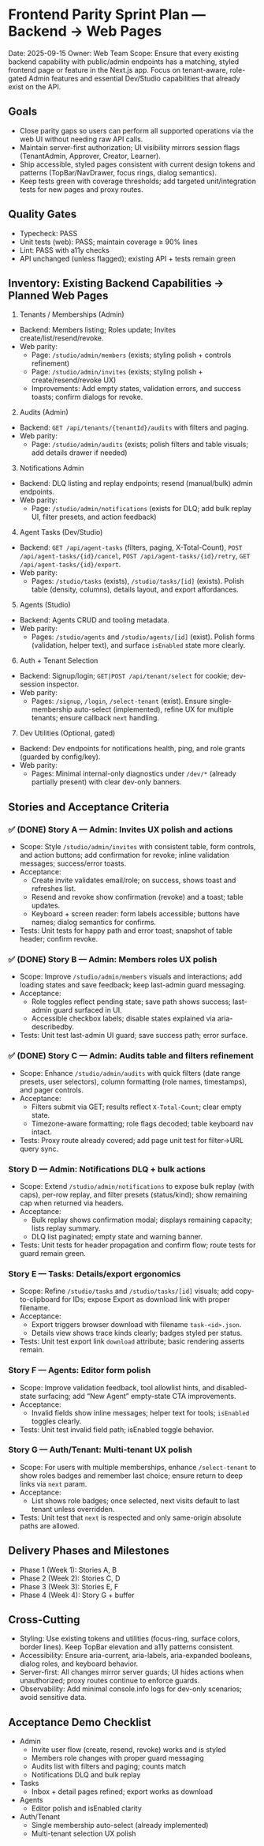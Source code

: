 # Frontend Parity Sprint Plan — Backend → Web Pages

Date: 2025-09-15
Owner: Web Team
Scope: Ensure that every existing backend capability with public/admin endpoints has a matching, styled frontend page or feature in the Next.js app. Focus on tenant-aware, role-gated Admin features and essential Dev/Studio capabilities that already exist on the API.

## Goals

- Close parity gaps so users can perform all supported operations via the web UI without needing raw API calls.
- Maintain server-first authorization; UI visibility mirrors session flags (TenantAdmin, Approver, Creator, Learner).
- Ship accessible, styled pages consistent with current design tokens and patterns (TopBar/NavDrawer, focus rings, dialog semantics).
- Keep tests green with coverage thresholds; add targeted unit/integration tests for new pages and proxy routes.

## Quality Gates

- Typecheck: PASS
- Unit tests (web): PASS; maintain coverage ≥ 90% lines
- Lint: PASS with a11y checks
- API unchanged (unless flagged); existing API + tests remain green

## Inventory: Existing Backend Capabilities → Planned Web Pages

1. Tenants / Memberships (Admin)

- Backend: Members listing; Roles update; Invites create/list/resend/revoke.
- Web parity:
  - Page: `/studio/admin/members` (exists; styling polish + controls refinement)
  - Page: `/studio/admin/invites` (exists; styling polish + create/resend/revoke UX)
  - Improvements: Add empty states, validation errors, and success toasts; confirm dialogs for revoke.

2. Audits (Admin)

- Backend: `GET /api/tenants/{tenantId}/audits` with filters and paging.
- Web parity:
  - Page: `/studio/admin/audits` (exists; polish filters and table visuals; add details drawer if needed)

3. Notifications Admin

- Backend: DLQ listing and replay endpoints; resend (manual/bulk) admin endpoints.
- Web parity:
  - Page: `/studio/admin/notifications` (exists for DLQ; add bulk replay UI, filter presets, and action feedback)

4. Agent Tasks (Dev/Studio)

- Backend: `GET /api/agent-tasks` (filters, paging, X-Total-Count), `POST /api/agent-tasks/{id}/cancel`, `POST /api/agent-tasks/{id}/retry`, `GET /api/agent-tasks/{id}/export`.
- Web parity:
  - Pages: `/studio/tasks` (exists), `/studio/tasks/[id]` (exists). Polish table (density, columns), details layout, and export affordances.

5. Agents (Studio)

- Backend: Agents CRUD and tooling metadata.
- Web parity:
  - Pages: `/studio/agents` and `/studio/agents/[id]` (exist). Polish forms (validation, helper text), and surface `isEnabled` state more clearly.

6. Auth + Tenant Selection

- Backend: Signup/login; `GET|POST /api/tenant/select` for cookie; dev-session inspector.
- Web parity:
  - Pages: `/signup`, `/login`, `/select-tenant` (exist). Ensure single-membership auto-select (implemented), refine UX for multiple tenants; ensure callback `next` handling.

7. Dev Utilities (Optional, gated)

- Backend: Dev endpoints for notifications health, ping, and role grants (guarded by config/key).
- Web parity:
  - Pages: Minimal internal-only diagnostics under `/dev/*` (already partially present) with clear dev-only banners.

## Stories and Acceptance Criteria

### ✅ (DONE) Story A — Admin: Invites UX polish and actions

- Scope: Style `/studio/admin/invites` with consistent table, form controls, and action buttons; add confirmation for revoke; inline validation messages; success/error toasts.
- Acceptance:
  - Create invite validates email/role; on success, shows toast and refreshes list.
  - Resend and revoke show confirmation (revoke) and a toast; table updates.
  - Keyboard + screen reader: form labels accessible; buttons have names; dialog semantics for confirms.
- Tests: Unit tests for happy path and error toast; snapshot of table header; confirm revoke.

### ✅ (DONE) Story B — Admin: Members roles UX polish

- Scope: Improve `/studio/admin/members` visuals and interactions; add loading states and save feedback; keep last-admin guard messaging.
- Acceptance:
  - Role toggles reflect pending state; save path shows success; last-admin guard surfaced in UI.
  - Accessible checkbox labels; disable states explained via aria-describedby.
- Tests: Unit test last-admin UI guard; save success path; error surface.

### ✅ (DONE) Story C — Admin: Audits table and filters refinement

- Scope: Enhance `/studio/admin/audits` with quick filters (date range presets, user selectors), column formatting (role names, timestamps), and pager controls.
- Acceptance:
  - Filters submit via GET; results reflect `X-Total-Count`; clear empty state.
  - Timezone-aware formatting; role flags decoded; table keyboard nav intact.
- Tests: Proxy route already covered; add page unit test for filter->URL query sync.

### Story D — Admin: Notifications DLQ + bulk actions

- Scope: Extend `/studio/admin/notifications` to expose bulk replay (with caps), per-row replay, and filter presets (status/kind); show remaining cap when returned via headers.
- Acceptance:
  - Bulk replay shows confirmation modal; displays remaining capacity; lists replay summary.
  - DLQ list paginated; empty state and warning banner.
- Tests: Unit tests for header propagation and confirm flow; route tests for guard remain green.

### Story E — Tasks: Details/export ergonomics

- Scope: Refine `/studio/tasks` and `/studio/tasks/[id]` visuals; add copy-to-clipboard for IDs; expose Export as download link with proper filename.
- Acceptance:
  - Export triggers browser download with filename `task-<id>.json`.
  - Details view shows trace kinds clearly; badges styled per status.
- Tests: Unit test export link `download` attribute; basic rendering asserts remain.

### Story F — Agents: Editor form polish

- Scope: Improve validation feedback, tool allowlist hints, and disabled-state surfacing; add “New Agent” empty-state CTA improvements.
- Acceptance:
  - Invalid fields show inline messages; helper text for tools; `isEnabled` toggles clearly.
- Tests: Unit test invalid field path; isEnabled toggle behavior.

### Story G — Auth/Tenant: Multi-tenant UX polish

- Scope: For users with multiple memberships, enhance `/select-tenant` to show roles badges and remember last choice; ensure return to deep links via `next` param.
- Acceptance:
  - List shows role badges; once selected, next visits default to last tenant unless overridden.
- Tests: Unit test that `next` is respected and only same-origin absolute paths are allowed.

## Delivery Phases and Milestones

- Phase 1 (Week 1): Stories A, B
- Phase 2 (Week 2): Stories C, D
- Phase 3 (Week 3): Stories E, F
- Phase 4 (Week 4): Story G + buffer

## Cross-Cutting

- Styling: Use existing tokens and utilities (focus-ring, surface colors, border lines). Keep TopBar elevation and a11y patterns consistent.
- Accessibility: Ensure aria-current, aria-labels, aria-expanded booleans, dialog roles, and keyboard behavior.
- Server-first: All changes mirror server guards; UI hides actions when unauthorized; proxy routes continue to enforce guards.
- Observability: Add minimal console.info logs for dev-only scenarios; avoid sensitive data.

## Acceptance Demo Checklist

- Admin
  - Invite user flow (create, resend, revoke) works and is styled
  - Members role changes with proper guard messaging
  - Audits list with filters and paging; counts match
  - Notifications DLQ and bulk replay
- Tasks
  - Inbox + detail pages refined; export works as download
- Agents
  - Editor polish and isEnabled clarity
- Auth/Tenant
  - Single membership auto-select (already implemented)
  - Multi-tenant selection UX polish
